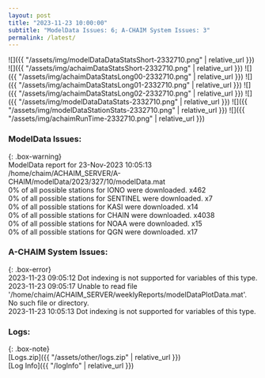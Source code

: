 ```yaml
---
layout: post
title: "2023-11-23 10:00:00"
subtitle: "ModelData Issues: 6; A-CHAIM System Issues: 3"
permalink: /latest/
---
```


![]({{ "/assets/img/modelDataDataStatsShort-2332710.png" | relative_url }})
![]({{ "/assets/img/achaimDataStatsShort-2332710.png" | relative_url }})
![]({{ "/assets/img/achaimDataStatsLong00-2332710.png" | relative_url }})
![]({{ "/assets/img/achaimDataStatsLong01-2332710.png" | relative_url }})
![]({{ "/assets/img/achaimDataStatsLong02-2332710.png" | relative_url }})
![]({{ "/assets/img/modelDataDataStats-2332710.png" | relative_url }})
![]({{ "/assets/img/modelDataStationStats-2332710.png" | relative_url }})
![]({{ "/assets/img/achaimRunTime-2332710.png" | relative_url }})


### ModelData Issues:  
  
{: .box-warning}  
 ModelData report for 23-Nov-2023 10:05:13   
 /home/chaim/ACHAIM_SERVER/A-CHAIM/modelData/2023/327/10/modelData.mat   
 0% of all possible stations for IONO were downloaded. x462   
 0% of all possible stations for SENTINEL were downloaded. x7   
 0% of all possible stations for KASI were downloaded. x14   
 0% of all possible stations for CHAIN were downloaded. x4038   
 0% of all possible stations for NOAA were downloaded. x15   
 0% of all possible stations for QGN were downloaded. x17   
  
### A-CHAIM System Issues:  
  
{: .box-error}  
2023-11-23 09:05:12 Dot indexing is not supported for variables of this type.  
2023-11-23 09:05:17 Unable to read file '/home/chaim/ACHAIM_SERVER/weeklyReports/modelDataPlotData.mat'. No such file or directory.  
2023-11-23 10:05:13 Dot indexing is not supported for variables of this type.  

### Logs:  
  
{: .box-note}  
[Logs.zip]({{ "/assets/other/logs.zip" | relative_url }})  
[Log Info]({{ "/logInfo" | relative_url }})  
